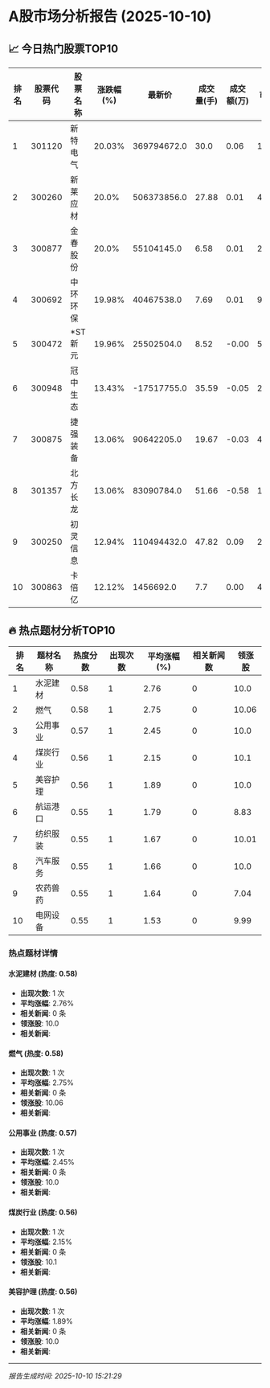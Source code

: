 # A股市场分析报告 (2025-10-10)

## 📈 今日热门股票TOP10

| 排名 | 股票代码 | 股票名称 | 涨跌幅(%) | 最新价 | 成交量(手) | 成交额(万) | 市盈率 | 市值(亿) |
|------|----------|----------|-----------|--------|------------|------------|--------|----------|
| 1 | 301120 | 新特电气 | 20.03% | 369794672.0 | 30.0 | 0.06 | 14.61 | 0.00 |
| 2 | 300260 | 新莱应材 | 20.0% | 506373856.0 | 27.88 | 0.01 | 44.7 | -0.00 |
| 3 | 300877 | 金春股份 | 20.0% | 55104145.0 | 6.58 | 0.01 | 28.68 | 0.00 |
| 4 | 300692 | 中环环保 | 19.98% | 40467538.0 | 7.69 | 0.01 | 9.5 | 0.00 |
| 5 | 300472 | *ST新元 | 19.96% | 25502504.0 | 8.52 | -0.00 | 5.08 | -0.00 |
| 6 | 300948 | 冠中生态 | 13.43% | -17517755.0 | 35.59 | -0.05 | 20.81 | -0.00 |
| 7 | 300875 | 捷强装备 | 13.06% | 90642205.0 | 19.67 | -0.03 | 43.08 | -0.00 |
| 8 | 301357 | 北方长龙 | 13.06% | 83090784.0 | 51.66 | -0.58 | 115.33 | 0.00 |
| 9 | 300250 | 初灵信息 | 12.94% | 110494432.0 | 47.82 | 0.09 | 24.92 | 0.00 |
| 10 | 300863 | 卡倍亿 | 12.12% | 1456692.0 | 7.7 | 0.00 | 40.6 | 0.00 |

## 🔥 热点题材分析TOP10

| 排名 | 题材名称 | 热度分数 | 出现次数 | 平均涨幅(%) | 相关新闻数 | 领涨股 |
|------|----------|----------|----------|-------------|------------|--------|
| 1 | 水泥建材 | 0.58 | 1 | 2.76 | 0 | 10.0 |
| 2 | 燃气 | 0.58 | 1 | 2.75 | 0 | 10.06 |
| 3 | 公用事业 | 0.57 | 1 | 2.45 | 0 | 10.0 |
| 4 | 煤炭行业 | 0.56 | 1 | 2.15 | 0 | 10.1 |
| 5 | 美容护理 | 0.56 | 1 | 1.89 | 0 | 10.0 |
| 6 | 航运港口 | 0.55 | 1 | 1.79 | 0 | 8.83 |
| 7 | 纺织服装 | 0.55 | 1 | 1.67 | 0 | 10.01 |
| 8 | 汽车服务 | 0.55 | 1 | 1.66 | 0 | 10.0 |
| 9 | 农药兽药 | 0.55 | 1 | 1.64 | 0 | 7.04 |
| 10 | 电网设备 | 0.55 | 1 | 1.53 | 0 | 9.99 |

### 热点题材详情


#### 水泥建材 (热度: 0.58)
- **出现次数**: 1 次
- **平均涨幅**: 2.76%
- **相关新闻**: 0 条
- **领涨股**: 10.0
- **相关新闻**:

#### 燃气 (热度: 0.58)
- **出现次数**: 1 次
- **平均涨幅**: 2.75%
- **相关新闻**: 0 条
- **领涨股**: 10.06
- **相关新闻**:

#### 公用事业 (热度: 0.57)
- **出现次数**: 1 次
- **平均涨幅**: 2.45%
- **相关新闻**: 0 条
- **领涨股**: 10.0
- **相关新闻**:

#### 煤炭行业 (热度: 0.56)
- **出现次数**: 1 次
- **平均涨幅**: 2.15%
- **相关新闻**: 0 条
- **领涨股**: 10.1
- **相关新闻**:

#### 美容护理 (热度: 0.56)
- **出现次数**: 1 次
- **平均涨幅**: 1.89%
- **相关新闻**: 0 条
- **领涨股**: 10.0
- **相关新闻**:

---
*报告生成时间: 2025-10-10 15:21:29*
